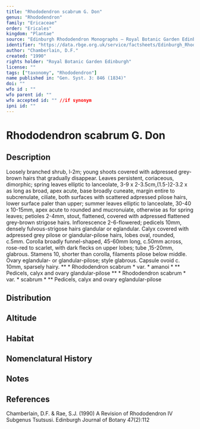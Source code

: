 ```yaml
---
title: "Rhododendron scabrum G. Don"
genus: "Rhododendron"
family: "Ericaceae"
order: "Ericales"
kingdom: "Plantae"
source: "Edinburgh Rhododendron Monographs – Royal Botanic Garden Edinburgh"
identifier: "https://data.rbge.org.uk/service/factsheets/Edinburgh_Rhododendron_Monographs.xhtml"
author: "Chamberlain, D.F."
created: "1990"
rights holder: "Royal Botanic Garden Edinburgh"
license: ""
tags: ["taxonomy", "Rhododendron"]
name published in: "Gen. Syst. 3: 846 (1834)"
doi: ""
wfo id : ""
wfo parent id: ""
wfo accepted id: "" //if synonym                      
ipni id: ""
---
```


                       

# Rhododendron scabrum G. Don

## Description
Loosely branched shrub, l-2m; young shoots covered with adpressed grey-brown hairs that gradually disappear. Leaves persistent, coriaceous, dimorphic; spring leaves elliptic to lanceolate, 3-9 x 2-3.5cm,(1.5-)2-3.2 x as long as broad, apex acute, base broadly cuneate, margin entire to subcrenulate, ciliate, both surfaces with scattered adpressed pilose hairs, lower surface paler than upper; summer leaves elliptic to lanceolate, 30-40 x 10-15mm, apex acute to rounded and mucronuiate, otherwise as for spring leaves; petioles 2-4mm, stout, flattened, covered with adpressed flattened grey-brown strigose hairs. Inflorescence 2-6-flowered; pedicels 10mm, densely fulvous-strigose hairs glandular or eglandular. Calyx covered with adpressed grey pilose or giandular-pilose hairs, lobes oval, rounded, c.5mm. Corolla broadly funnel-shaped, 45-60mm long, c.50mm across, rose-red to scarlet, with dark flecks on upper lobes; tube ,15-20mm, glabrous. Stamens 10, shorter than corolla, filaments pilose below middle. Ovary eglandular- or glandular-pilose; style glabrous. Capsule ovoid c. 10mm, sparsely hairy. ** * Rhododendron scabrum * var. * amanoi * ** Pedicels, calyx and ovary glandular-pilose ** * Rhododendron scabrum * var. * scabrum * ** Pedicels, calyx and ovary eglandular-pilose

## Distribution


## Altitude


## Habitat


## Nomenclatural History

                       
## Notes


## References

Chamberlain, D.F. & Rae, S.J. (1990) A Revision of Rhododendron IV Subgenus Tsutsusi. Edinburgh Journal of Botany 47(2):112
